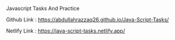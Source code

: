 Javascript Tasks And Practice 


Github Link : https://abdullahrazzaq26.github.io/Java-Script-Tasks/


Netlify Link : https://java-script-tasks.netlify.app/
